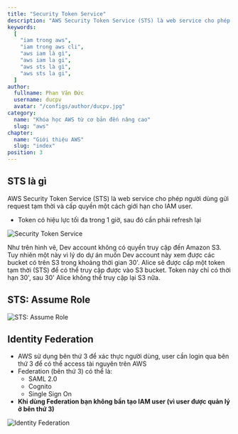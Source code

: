 ```yaml
---
title: "Security Token Service"
description: "AWS Security Token Service (STS) là web service cho phép người dùng gửi request tạm thời và cấp quyền một cách giới hạn cho IAM user"
keywords:
  [
    "iam trong aws",
    "iam trong aws cli",
    "aws iam là gì",
    "aws iam la gi",
    "aws sts là gì",
    "aws sts la gi",
  ]
author:
  fullname: Phan Văn Đức
  username: ducpv
  avatar: "/configs/author/ducpv.jpg"
category:
  name: "Khóa học AWS từ cơ bản đến nâng cao"
  slug: "aws"
chapter:
  name: "Giới thiệu AWS"
  slug: "index"
position: 3
---
```


## STS là gì

AWS Security Token Service (STS) là web service cho phép người dùng gửi request tạm thời và cấp quyền một cách giới hạn cho IAM user.

- Token có hiệu lực tối đa trong 1 giờ, sau đó cần phải refresh lại

![Security Token Service](https://www.testpreptraining.com/tutorial/wp-content/uploads/2019/09/image-168.png)

Như trên hình vẽ, Dev account không có quyền truy cập đến Amazon S3. Tuy nhiên một này vì lý do dự án muốn Dev account này xem được các bucket có trên S3 trong khoảng thời gian 30'. Alice sẽ được cấp một token tạm thời (STS) để có thể truy cập được vào S3 bucket. Token này chỉ có thời hạn 30', sau 30' Alice không thể truy cập lại S3 nữa.

## STS: Assume Role

![STS: Assume Role](https://user-images.githubusercontent.com/29729545/156545085-0d148e6b-94f3-4f97-9221-acbbe286936e.png)

## Identity Federation

- AWS sử dụng bên thứ 3 để xác thực người dùng, user cần login qua bên thứ 3 để có thể access tài nguyên trên AWS
- Federation (bên thứ 3) có thể là:
  - SAML 2.0
  - Cognito
  - Single Sign On
- **Khi dùng Federation bạn không bần tạo IAM user (vì user được quản lý ở bên thứ 3)**

![Identity Federation](https://user-images.githubusercontent.com/29729545/156547213-ce09e199-9d6a-4868-af21-5fdc656925c4.png)
